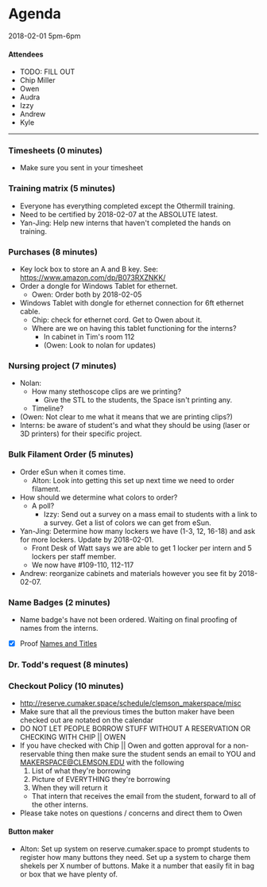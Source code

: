 # Agenda
2018-02-01
5pm-6pm

#### Attendees
- TODO: FILL OUT
- Chip Miller
- Owen
- Audra
- Izzy
- Andrew
- Kyle


-----

### Timesheets (0 minutes)
- Make sure you sent in your timesheet

### Training matrix (5 minutes)
- Everyone has everything completed except the Othermill training.
- Need to be certified by 2018-02-07 at the ABSOLUTE latest.
- Yan-Jing: Help new interns that haven't completed the hands on training.

### Purchases (8 minutes)
- Key lock box to store an A and B key. See: https://www.amazon.com/dp/B073RXZNKK/
- Order a dongle for Windows Tablet for ethernet.
  - Owen: Order both by 2018-02-05
- Windows Tablet with dongle for ethernet connection for 6ft ethernet cable.
  - Chip: check for ethernet cord. Get to Owen about it.
  - Where are we on having this tablet functioning for the interns?
    - In cabinet in Tim's room 112
    - (Owen: Look to nolan for updates)

### Nursing project (7 minutes)
- Nolan:
  - How many stethoscope clips are we printing?
    - Give the STL to the students, the Space isn't printing any.
  - Timeline?
 - (Owen: Not clear to me what it means that we are printing clips?)
 - Interns: be aware of student's and what they should be using (laser or 3D printers) for their specific project.

### Bulk Filament Order (5 minutes)
- Order eSun when it comes time.
  - Alton: Look into getting this set up next time we need to order filament.
- How should we determine what colors to order?
  - A poll?
    - Izzy: Send out a survey on a mass email to students with a link to a survey. Get a list of colors we can get from eSun.
- Yan-Jing: Determine how many lockers we have (1-3, 12, 16-18) and ask for more lockers. Update by 2018-02-01.
  - Front Desk of Watt says we are able to get 1 locker per intern and 5 lockers per staff member.
  - We now have #109-110, 112-117
- Andrew: reorganize cabinets and materials however you see fit by 2018-02-07.

### Name Badges (2 minutes)
- Name badge's have not been ordered. Waiting on final proofing of names from the interns.
- [X] Proof [Names and Titles](/assets/2018-01-23_Name_Badge_Draft_Order.pdf)

### Dr. Todd's request (8 minutes)

### Checkout Policy (10 minutes)
- http://reserve.cumaker.space/schedule/clemson_makerspace/misc
- Make sure that all the previous times the button maker have been checked out are notated on the calendar
- DO NOT LET PEOPLE BORROW STUFF WITHOUT A RESERVATION OR CHECKING WITH CHIP || OWEN
- If you have checked with Chip || Owen and gotten approval for a non-reservable thing then make sure the student sends an email to YOU and MAKERSPACE@CLEMSON.EDU with the following
    1. List of what they're borrowing
    2. Picture of EVERYTHING they're borrowing
    3. When they will return it
  - That intern that receives the email from the student, forward to all of the other interns.
- Please take notes on questions / concerns and direct them to Owen

#### Button maker
- Alton: Set up system on reserve.cumaker.space to prompt students to register how many buttons they need. Set up a system to charge them shekels per X number of buttons. Make it a number that easily fit in bag or box that we have plenty of.
